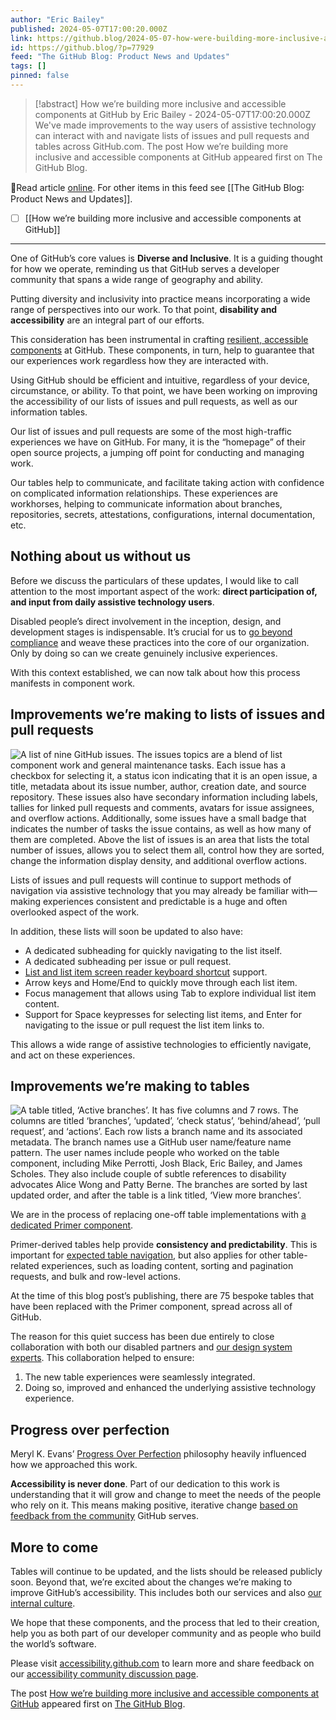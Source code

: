 ```yaml
---
author: "Eric Bailey"
published: 2024-05-07T17:00:20.000Z
link: https://github.blog/2024-05-07-how-were-building-more-inclusive-and-accessible-components-at-github/
id: https://github.blog/?p=77929
feed: "The GitHub Blog꞉ Product News and Updates"
tags: []
pinned: false
---
```

> [!abstract] How we’re building more inclusive and accessible components at GitHub by Eric Bailey - 2024-05-07T17:00:20.000Z
> We've made improvements to the way users of assistive technology can interact with and navigate lists of issues and pull requests and tables across GitHub.com. The post How we’re building more inclusive and accessible components at GitHub appeared first on The GitHub Blog.

🔗Read article [online](https://github.blog/2024-05-07-how-were-building-more-inclusive-and-accessible-components-at-github/). For other items in this feed see [[The GitHub Blog꞉ Product News and Updates]].

- [ ] [[How we’re building more inclusive and accessible components at GitHub]]
- - -
One of GitHub’s core values is **Diverse and Inclusive**. It is a guiding thought for how we operate, reminding us that GitHub serves a developer community that spans a wide range of geography and ability.

Putting diversity and inclusivity into practice means incorporating a wide range of perspectives into our work. To that point, **disability and accessibility** are an integral part of our efforts.

This consideration has been instrumental in crafting [resilient, accessible components](https://primer.style/) at GitHub. These components, in turn, help to guarantee that our experiences work regardless how they are interacted with.

Using GitHub should be efficient and intuitive, regardless of your device, circumstance, or ability. To that point, we have been working on improving the accessibility of our lists of issues and pull requests, as well as our information tables.

Our list of issues and pull requests are some of the most high-traffic experiences we have on GitHub. For many, it is the “homepage” of their open source projects, a jumping off point for conducting and managing work.

Our tables help to communicate, and facilitate taking action with confidence on complicated information relationships. These experiences are workhorses, helping to communicate information about branches, repositories, secrets, attestations, configurations, internal documentation, etc.

## Nothing about us without us[](#nothing-about-us-without-us)

Before we discuss the particulars of these updates, I would like to call attention to the most important aspect of the work: **direct participation of, and input from daily assistive technology users**.

Disabled people’s direct involvement in the inception, design, and development stages is indispensable. It’s crucial for us to [go beyond compliance](https://adhoc.team/playbook-accessibility/) and weave these practices into the core of our organization. Only by doing so can we create genuinely inclusive experiences.

With this context established, we can now talk about how this process manifests in component work.

## Improvements we’re making to lists of issues and pull requests[](#improvements-were-making-to-lists-of-issues-and-pull-requests)

![A list of nine GitHub issues. The issues topics are a blend of list component work and general maintenance tasks. Each issue has a checkbox for selecting it, a status icon indicating that it is an open issue, a title, metadata about its issue number, author, creation date, and source repository. These issues also have secondary information including labels, tallies for linked pull requests and comments, avatars for issue assignees, and overflow actions. Additionally, some issues have a small badge that indicates the number of tasks the issue contains, as well as how many of them are completed. Above the list of issues is an area that lists the total number of issues, allows you to select them all, control how they are sorted, change the information display density, and additional overflow actions.](https://github.blog/wp-content/uploads/2024/05/example-listview.png?w=1024&resize=1024%2C543)

Lists of issues and pull requests will continue to support methods of navigation via assistive technology that you may already be familiar with—making experiences consistent and predictable is a huge and often overlooked aspect of the work.

In addition, these lists will soon be updated to also have:

- A dedicated subheading for quickly navigating to the list itself.
- A dedicated subheading per issue or pull request.
- [List and list item screen reader keyboard shortcut](https://www.nvaccess.org/files/nvda/documentation/userGuide.html#SingleLetterNavigation) support.
- Arrow keys and Home/End to quickly move through each list item.
- Focus management that allows using Tab to explore individual list item content.
- Support for Space keypresses for selecting list items, and Enter for navigating to the issue or pull request the list item links to.

This allows a wide range of assistive technologies to efficiently navigate, and act on these experiences.

## Improvements we’re making to tables[](#improvements-were-making-to-tables)

![A table titled, ‘Active branches’. It has five columns and 7 rows. The columns are titled ‘branches’, ‘updated’, ‘check status’, ‘behind/ahead’, ‘pull request’, and ‘actions’. Each row lists a branch name and its associated metadata. The branch names use a GitHub user name/feature name pattern. The user names include people who worked on the table component, including Mike Perrotti, Josh Black, Eric Bailey, and James Scholes. They also include couple of subtle references to disability advocates Alice Wong and Patty Berne. The branches are sorted by last updated order, and after the table is a link titled, ‘View more branches’.](https://github.blog/wp-content/uploads/2024/05/example-datatable.png?w=1024&resize=1024%2C431)

We are in the process of replacing one-off table implementations with [a dedicated Primer component](https://primer.style/components/data-table).

Primer-derived tables help provide **consistency and predictability**. This is important for [expected table navigation](https://www.freedomscientific.com/SurfsUp/Tables.htm), but also applies for other table-related experiences, such as loading content, sorting and pagination requests, and bulk and row-level actions.

At the time of this blog post’s publishing, there are 75 bespoke tables that have been replaced with the Primer component, spread across all of GitHub.

The reason for this quiet success has been due entirely to close collaboration with both our disabled partners and [our design system experts](https://primer.style/about). This collaboration helped to ensure:

1. The new table experiences were seamlessly integrated.
2. Doing so, improved and enhanced the underlying assistive technology experience.

## Progress over perfection[](#progress-over-perfection)

Meryl K. Evans’ [Progress Over Perfection](https://meryl.net/accessibility-progress-over-perfection/) philosophy heavily influenced how we approached this work.

**Accessibility is never done**. Part of our dedication to this work is understanding that it will grow and change to meet the needs of the people who rely on it. This means making positive, iterative change [based on feedback from the community](https://github.com/orgs/community/discussions/categories/accessibility) GitHub serves.

## More to come[](#more-to-come)

Tables will continue to be updated, and the lists should be released publicly soon. Beyond that, we’re excited about the changes we’re making to improve GitHub’s accessibility. This includes both our services and also [our internal culture](https://github.blog/2024-05-01-empowering-accessibility-githubs-journey-building-an-in-house-champions-program/).

We hope that these components, and the process that led to their creation, help you as both part of our developer community and as people who build the world’s software.

Please visit [accessibility.github.com](https://accessibility.github.com/) to learn more and share feedback on our [accessibility community discussion page](https://github.com/orgs/community/discussions/categories/accessibility).

The post [How we’re building more inclusive and accessible components at GitHub](https://github.blog/2024-05-07-how-were-building-more-inclusive-and-accessible-components-at-github/) appeared first on [The GitHub Blog](https://github.blog).
